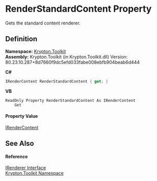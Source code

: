 # RenderStandardContent Property


Gets the standard content renderer.



## Definition
**Namespace:** <a href="79d2eac2-21f4-54ff-7552-b20c33c30600.md">Krypton.Toolkit</a>  
**Assembly:** Krypton.Toolkit (in Krypton.Toolkit.dll) Version: 80.23.10.287+8d7660f9dc5efd033fabe008ebfb904beab6d444

**C#**
``` C#
IRenderContent RenderStandardContent { get; }
```
**VB**
``` VB
ReadOnly Property RenderStandardContent As IRenderContent
	Get
```



#### Property Value
<a href="3d77a738-fc02-672a-7fc3-813901f8a18b.md">IRenderContent</a>

## See Also


#### Reference
<a href="510ba00d-9814-c743-a4c7-aee129753625.md">IRenderer Interface</a>  
<a href="79d2eac2-21f4-54ff-7552-b20c33c30600.md">Krypton.Toolkit Namespace</a>  
